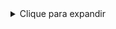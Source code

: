 <details> <summary>Clique para expandir</summary> <div align="center">
Bem-vindo ao meu universo técnico 🛠️
Construindo sistemas com precisão e propósito

<hr style="border-top: 1px dashed #888; width: 60%;" /> </div>
🧩 Sobre mim
Desenvolvedor focado em estrutura de servidores Roleplay (SA-MP).
Prezo por arquitetura limpa, códigos escaláveis e desempenho eficiente.
Busco entregar sistemas que unem organização, lógica e funcionalidade realista.

📍 Localização: Brasil 🇧🇷

📈 Estatísticas GitHub
<div align="center"> <img src="https://github-profile-summary-cards.vercel.app/api/cards/profile-details?username=SEU_USUARIO&theme=github_dark&border_radius=20" /> <img src="https://github-profile-summary-cards.vercel.app/api/cards/stats?username=Ramirez308&theme=github_dark&border_radius=20" /> <img src="https://github-profile-summary-cards.vercel.app/api/cards/productive-time?username=Ramirez308&theme=github_dark&border_radius=20" /> </div>

<div align="center"> <sub>Feito com atenção aos detalhes. © 2025</sub> </div> </details>
